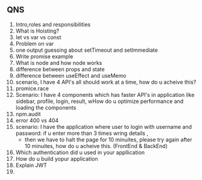 ## QNS

1. Intro,roles and responsibilities
2. What is Hoisting?
3. let vs var vs const
4. Problem on var
5. one output guessing about setTimeout and setImmediate
6. Write promise example
7. What is node and how node works
8. difference between props and state
9. difference between useEffect and useMemo
10. scenario, I have 4 API's all should work at a time, how do u acheive this?
11. promice.race
12. Scenario: I have 4 components which has faster API's in application like sidebar, profile, login, result, wHow do u optimize performance and loading the components
13. npm.audit
14. error 400 vs 404
15. scenario: I have the application where user to login with username and password: if u enter more than 3 times wring details , 
    - then we have to halt the page for 10 minuites, please try again after 10 minuites, how do u acheive this. (FrontEnd & BackEnd)
16. Which authentication did u used in your appllication
17. How do u build yopur application
18. Explain JWT
19. 

